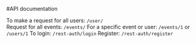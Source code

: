 #API documentation

To make a request for all users: 
```/user/```  
Request for all events: 
```/events/``` 
For a specific event or user: 
```/events/1``` 
or 
```/users/1``` 
To login: 
```/rest-auth/login``` 
Register: 
```/rest-auth/register```

